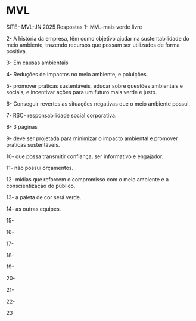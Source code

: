 # MVL
SITE- MVL-JN 2025
Respostas
1- MVL-mais verde livre

2-  A história da empresa, têm como objetivo ajudar na sustentabilidade do meio ambiente, trazendo recursos que possam ser utilizados de forma positiva.

3-   Em causas ambientais 

4- Reduções de impactos no meio ambiente, e poluições.

5-  promover práticas sustentáveis, educar sobre questões ambientais e sociais, e incentivar ações para um futuro mais verde e justo.

6-  Conseguir revertes as situações negativas que o meio ambiente possui.

7- RSC-  responsabilidade social corporativa.

8- 3 páginas 

9- deve ser projetada para minimizar o impacto ambiental e promover práticas sustentáveis.

10- que possa transmitir confiança, ser informativo e engajador.

11- não possui orçamentos.

12- mídias que reforcem o compromisso com o meio ambiente e a conscientização do público.

13- a paleta de cor será verde.

14- as outras equipes.

15-

16-

17-

18-

19-

20-

21-

22-

23-
